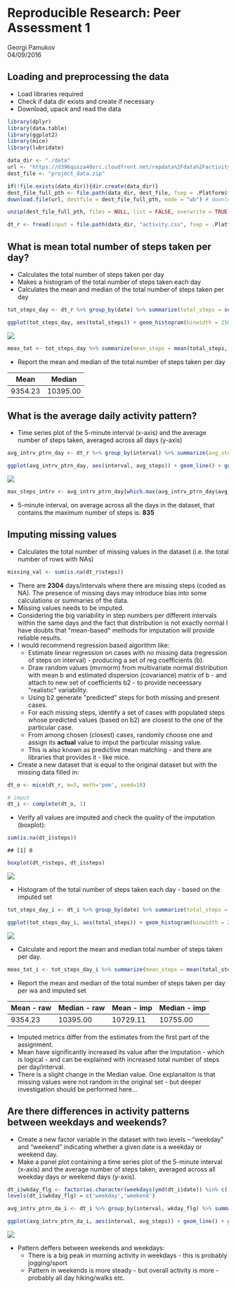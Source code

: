 # Reproducible Research: Peer Assessment 1
Georgi Pamukov  
04/09/2016  


## Loading and preprocessing the data

- Load libraries required
- Check if data dir exists and create if necessary
- Download, upack and read the data


```r
library(dplyr)
library(data.table)
library(ggplot2)
library(mice)
library(lubridate)

data_dir <- "./data"
url <- "https://d396qusza40orc.cloudfront.net/repdata%2Fdata%2Factivity.zip"
dest_file <- "project_data.zip"

if(!file.exists(data_dir)){dir.create(data_dir)}
dest_file_full_pth <- file.path(data_dir, dest_file, fsep = .Platform$file.sep)
download.file(url, destfile = dest_file_full_pth, mode = "wb") # download binary

unzip(dest_file_full_pth, files = NULL, list = FALSE, overwrite = TRUE, junkpaths = FALSE, exdir = data_dir, unzip = "internal", setTimes = FALSE)

dt_r <- fread(input = file.path(data_dir, "activity.csv", fsep = .Platform$file.sep), data.table = TRUE)
```

## What is mean total number of steps taken per day?

- Calculates the total number of steps taken per day
- Makes a histogram of the total number of steps taken each day
- Calculates the mean and median of the total number of steps taken per day


```r
tot_steps_day <- dt_r %>% group_by(date) %>% summarize(total_steps = sum(steps, na.rm = TRUE))

ggplot(tot_steps_day, aes(total_steps)) + geom_histogram(binwidth = 2500) + ggtitle("Total Steps Per Day distribution") + xlab("Number of steps per day") + ylab("Frequency")
```

![](PA1_template_files/figure-html/tot_per_day_hist-1.png)<!-- -->

```r
meas_tot <- tot_steps_day %>% summarize(mean_steps = mean(total_steps, na.rm = TRUE), median_steps = median(total_steps, na.rm = TRUE))
```

- Report the mean and median of the total number of steps taken per day

Mean | Median
------------- | -------------
9354.23 | 10395.00 


## What is the average daily activity pattern?

- Time series plot of the 5-minute interval (x-axis) and the average number of steps taken, averaged across all days (y-axis)


```r
avg_intrv_ptrn_day <- dt_r %>% group_by(interval) %>% summarize(avg_steps = mean(steps, na.rm = TRUE))

ggplot(avg_intrv_ptrn_day, aes(interval, avg_steps)) + geom_line() + ggtitle("Average Steps Per Interval") + xlab("Interval") + ylab("Average number of steps taken, averaged across all days")
```

![](PA1_template_files/figure-html/avg_per_int_plot-1.png)<!-- -->

```r
max_steps_intrv <- avg_intrv_ptrn_day[which.max(avg_intrv_ptrn_day$avg_steps),1]
```
- 5-minute interval, on average across all the days in the dataset, that contains the maximum number of steps is:
**835**

## Imputing missing values

- Calculates the total number of missing values in the dataset (i.e. the total number of rows with NAs)

```r
missing_val <- sum(is.na(dt_r$steps))
```

- There are **2304** days/intervals where there are missing steps (coded as NA). The presence of missing days may introduce bias into some calculations or summaries of the data.
- Missing values needs to be imputed.
- Considering the big variability in step numbers per different intervals within the same days and the fact that distribution is not exactly normal I have doubts that "mean-based" methods for imputation will provide reliable results.
- I would recommend regression based algorithm like:
    + Estimate linear regression on cases with no missing data (regression of steps on interval) - producing a set of reg coefficients (b).
    + Draw random values (mvrnorm) from multivariate normal distribution with mean b and estimated dispersion (covariance) matrix of b - and attach to new set of coefficients b2 - to provide neceessary "realistic" variability.
    + Using b2 generate "predicted" steps for both missing and present cases.
    + For each missing steps, identify a set of cases with populated steps whose predicted values (based on b2) are closest to the one of the particular case.
    + From among chosen (closest) cases, randomly choose one and assign its **actual** value to imput the particular missing value.
    + This is also known as predictive mean matching - and there are libraries that provides it - like mice.
- Create a new dataset that is equal to the original dataset but with the missing data filled in:


```r
dt_o <- mice(dt_r, m=5, meth='pmm', seed=10)

# imput
dt_i <- complete(dt_o, 1)
```

- Verify all values are imputed and check the quality of the imputation (boxplot):


```r
sum(is.na(dt_i$steps))
```

```
## [1] 0
```

```r
boxplot(dt_r$steps, dt_i$steps)
```

![](PA1_template_files/figure-html/imp_chck-1.png)<!-- -->

- Histogram of the total number of steps taken each day - based on the imputed set


```r
tot_steps_day_i <- dt_i %>% group_by(date) %>% summarize(total_steps = sum(steps, na.rm = TRUE))

ggplot(tot_steps_day_i, aes(total_steps)) + geom_histogram(binwidth = 2500) + ggtitle("Total Steps Per Day distribution - Imputed dataset") + xlab("Number of steps per day") + ylab("Frequency")
```

![](PA1_template_files/figure-html/tot_per_day_hist_imp-1.png)<!-- -->

- Calculate and report the mean and median total number of steps taken per day.

```r
meas_tot_i <- tot_steps_day_i %>% summarize(mean_steps = mean(total_steps, na.rm = TRUE), median_steps = median(total_steps, na.rm = TRUE))
```

- Report the mean and median of the total number of steps taken per day per wa and imputed set

Mean - raw | Median - raw | Mean - imp | Median - imp
------------- | ------------- | ------------- | -------------
9354.23 | 10395.00 | 10729.11 | 10755.00 

- Imputed metrics differ from the estimates from the first part of the assignment.
- Mean have significantly increased its value after the imputation - which is logical - and can be explained with increased total number of steps per day/interval.
- There is a slight change in the Median value. One explanaiton is that missing values were not random in the original set - but deeper investigation should be performed here... 

## Are there differences in activity patterns between weekdays and weekends?

- Create a new factor variable in the dataset with two levels – “weekday” and “weekend” indicating whether a given date is a weekday or weekend day.
- Make a panel plot containing a time series plot of the 5-minute interval (x-axis) and the average number of steps taken, averaged across all weekday days or weekend days (y-axis).


```r
dt_i$wkday_flg <- factor(as.character(weekdays(ymd(dt_i$date)) %in% c('Saturday', 'Sunday')))
levels(dt_i$wkday_flg) = c('weekday','weekend')

avg_intrv_ptrn_da_i <- dt_i %>% group_by(interval, wkday_flg) %>% summarize(avg_steps = mean(steps, na.rm = TRUE))

ggplot(avg_intrv_ptrn_da_i, aes(interval, avg_steps)) + geom_line() + ggtitle("Average Steps Per Interval - split on day type") + xlab("Interval") + ylab("Average number of steps taken, averaged across all days") + facet_grid(wkday_flg ~ .)
```

![](PA1_template_files/figure-html/day_act_ptrn-1.png)<!-- -->

- Pattern deffers between weekends and weekdays:
    + There is a big peak in morning activity in weekdays - this is probably jogging/sport
    + Pattern in weekends is more steady -  but overall activity is more - probably all day hiking/walks etc.
    
    
    

